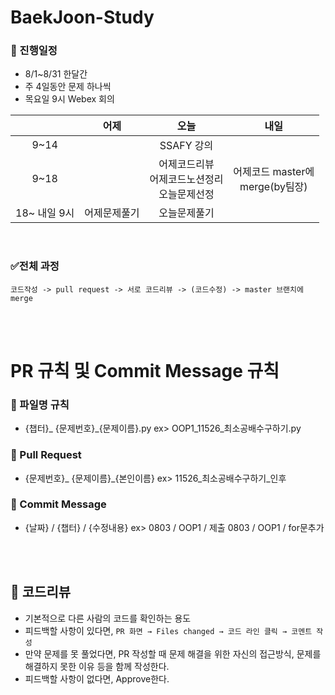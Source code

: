 # BaekJoon-Study

### 📅 진행일정
- 8/1~8/31 한달간
- 주 4일동안 문제 하나씩
- 목요일 9시 Webex 회의

| | 어제 | 오늘 | 내일 |
|:---:|:---:|:---:|:---:|
| 9~14 |    | SSAFY 강의 |     |
| 9~18 |   |어제코드리뷰<br>어제코드노션정리<br>오늘문제선정|어제코드 master에<br>merge(by팀장)|
|18~ 내일 9시|어제문제풀기|오늘문제풀기|     |

<br>

### ✅전체 과정
    코드작성 -> pull request -> 서로 코드리뷰 -> (코드수정) -> master 브랜치에 merge


<br><br>


 # PR 규칙 및 Commit Message 규칙

 ### 📝 파일명 규칙
 - {챕터}_ {문제번호}_{문제이름}.py
    ex> OOP1_11526_최소공배수구하기.py
 ### 📝 Pull Request
 - {문제번호}_ {문제이름}_{본인이름}
    ex> 11526_최소공배수구하기_인후
 ### 📝 Commit Message
 - {날짜} / {챕터} / {수정내용}
    ex> 0803 / OOP1 / 제출
        0803 / OOP1 / for문추가


<br><br>


## 👀 코드리뷰
- 기본적으로 다른 사람의 코드를 확인하는 용도
- 피드백할 사항이 있다면, `PR 화면 → Files changed → 코드 라인 클릭 → 코멘트 작성`
- 만약 문제를 못 풀었다면, PR 작성할 때 문제 해결을 위한 자신의 접근방식, 문제를 해결하지 못한 이유 등을 함께 작성한다.
- 피드백할 사항이 없다면, Approve한다.
